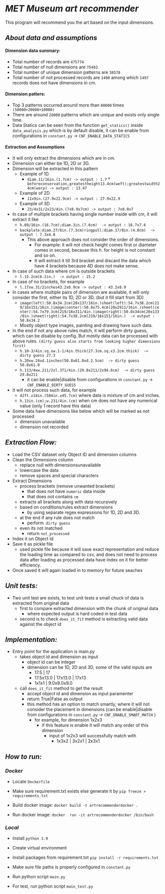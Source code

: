 # _MET Museum art recommender_
This program will recommend you the art based on the input dimensions.

## _About data and assumptions_
#### Dimension data summary:
- Total number of records are `475774`
- Total number of null dimensions are `75403`
- Total number of unique dimension patterns are `38578`
- Total number of not processed records are `1498` among which `1497` records does not have dimensions in cm.
#### Dimension patters:
- Top 3 patterns occurred around more than `80000` times` (50000+20000+10000)`
- There are around `28000` patterns which are unique and exists only single time.
- Data Statics can be seen from the function `get_statics()` inside `data_analysis.py` which is by default disable, it can be enable from configurations in `constant.py` -> `CNF_ENABLE_DATA_STATICS` 

#### Extraction and Assumptions
* It will only extract the dimensions which are in cm.
* Dimension can either be 1D, 2D or 3D.
* Dimension will be extracted in this pattern
    * Example of 1D
        * `diam.11/16in.(1.7cm) -> output : 1.7`
        *` beforeconservation,greatestheight13.4cm(weft);greatestwidth24cm(warp) -> output : 13.47`
    * Example of 2D
        * `11x9in.(27.9x22.9cm) -> output : 27.9x22.9`
    * Example of 3D 
        * `23/4x31/2x23/4in.(7x8.9x7cm) -> output : 7x8.8x7 `
* In case of multiple brackets having single number inside with cm, it will extract it like
    * `h.69/16in.(16.7cm);diam.3in.(7.6cm)  -> output : 16.7x7.6`
    * `backplate:diam.27/8in.(7.3cm)ringpull:diam.17/8in.(4.8cm)  -> output : 7.3x4.8`
        * This above approach does not consider the order of dimensions.
            * For example: it will not check height comes first or diameter comes in second, because this h. for height is not constant and so on.
            * It will extract it till 3rd bracket and discard the data which have 4 brackets because 4D does not make sense.
* In case of such data where cm is outside brackets
    * `l.15.2cm(6.2in.)  -> output : 15.2`
* In case of no brackets, for example
    * `l.17xw.31/2inches43.2x8.9cm -> output : 43.2x8.9`
* In cases where multiple pairs of dimension are available, it will only consider the first, either its 1D, 2D or 3D, (but it fill start from 3D)
    * `image(left):50.8x34.2cm(20x137/16in.)sheet(left):54.7x38.2cm(219/16x151/16in.)image(center):50.8x75.4cm(20x2911/16in.)sheet(center):54.7x79.3cm(219/16x311/4in.)image(right):50.8x34cm(20x133/8in.)sheet(right):54.7x38.2cm(219/16x151/16in.)  -> output : 50.8x34.2`
    * Mostly object type images, painting and drawing have such data.
* In the end if not any above rules match, it will perform dirty guess, which can be disable by config. But mostly data can be processed with above rules. `(dirty guess also starts from looking higher dimensions first)`
    * `h.10-3/4in.sq.xw.1-1/4in.thick(27.3cm.sq.x3.2cm.thick)  -> dirty guess 27.3`
    * `h.20xw.24xd.1inches(50.8x61.0xd.2.5cm)  -> dirty guess 50.8x61.0`
    * `h.113/4xw.211/2xl.371/4in.(29.8x211/2x94.6cm)  -> dirty guess 29.8x211`
        * it can be enable|disable from configurations in `constant.py` -> `CNF_ENABLE_DIRTY_GUESS` 
* It will not process such data, for example
    * `42ft.x18in.(504in.x45.7cm)` where data is mixture of cm and inches.
    * `h.13in.(cm);w.231/4in.(cm)` when cm does not have any numerical value (only 1 record have this data)
* Some data have dimensions like below which will be marked as not processed
    * dimension unavailable
    * dimension not recorded
            
## _Extraction Flow:_
* Load the CSV dataset only Object ID and dimension columns
* Clean the Dimensions column
    * replace null with dimensionsunavailable
    * lowercase the data
    * remove spaces and special characters
* Extract Dimensions
    * process brackets (remove unwanted brackets)
        * that does not have `numeric` data inside 
        * that does not contains `cm`
    * extracts all brackets along with data recursively
    * based on conditions/rules extract dimensions
        * by using separate regex expressions for 1D, 2D and 3D.
    * at the end if any rule does not match
        * perform` dirty guess`
    * even its not matched
        * return `not_processed`
* Index it on Object Id
* Save it as pickle file
    * used pickle file because it will save exact representation and reduce the loading time as compared to csv, and does not need to process data after loading as processed data have index on it for better efficiency.
* Once saved it will again loaded in to memory for future seaches
    
 
## _Unit tests:_
* Two unit test are exists, to test unit tests a small chuck of data is extracted from original data
    * first to compare extracted dimension with the chunk of original data
        * where expected output is hard coded in test data
    * second is to check `does_it_fit` method is extracting valid data against the object id
      
## _Implementation:_
* Entry point for the application is main.py
    * takes object id and dimension as input
        * object id can be integer
        * dimension can be 1D, 2D and 3D, some of the valid inputs are
            * 17.5 | 17
            * 17.5x13.0 | 17x13.0 | 17x13 
            * 1x1x1 | 9.0x9.0x9.0
    * call `does_it_fit` method to get the result
        * accept object id and dimension as input paramenter
        * return True|False as output
        * this method has an option to match smartly, where it will not consider the placement in dimensions (can be enable|disable from configurations in `constant.py` -> `CNF_ENABLE_SMART_MATCH` )
            * for example, for dimension 1x2x3
                * if this feature is enable it will match any order of this dimension
                    * input of 1x2x3 will successfully match with
                        * 1x3x2 | 3x2x1 | 2x3x1
            
## _How to run:_

### _Docker_

* Locate `Dockerfile` 

* Make sure requirement.txt exists else generate it by `pip freeze > requirements.txt`

* Build docker image: `docker build -t artrecommenderdocker .`

* Run docker image: `docker  run -it artrecommenderdocker /bin/bash`
   

### _Local_
* Install `python 3.9`

* Create virtual environment

* Install packages from requirement.txt  `pip install -r requirements.txt ` 

* Make sure file paths is properly configured in `constant.py` 

* Run python script `main.py` 

* For test, run python script `main_test.py`